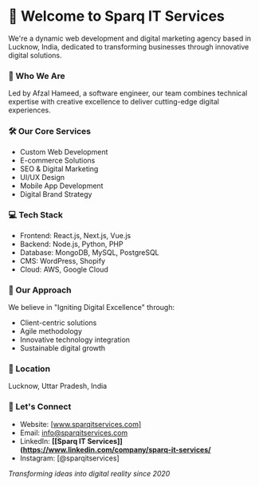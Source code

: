 # 🚀 Welcome to Sparq IT Services

We're a dynamic web development and digital marketing agency based in Lucknow, India, dedicated to transforming businesses through innovative digital solutions.

### 💫 Who We Are

Led by Afzal Hameed, a software engineer, our team combines technical expertise with creative excellence to deliver cutting-edge digital experiences.

### 🛠️ Our Core Services
- Custom Web Development
- E-commerce Solutions
- SEO & Digital Marketing
- UI/UX Design
- Mobile App Development
- Digital Brand Strategy

### 💻 Tech Stack
- Frontend: React.js, Next.js, Vue.js
- Backend: Node.js, Python, PHP
- Database: MongoDB, MySQL, PostgreSQL
- CMS: WordPress, Shopify
- Cloud: AWS, Google Cloud

### 🌟 Our Approach
We believe in "Igniting Digital Excellence" through:
- Client-centric solutions
- Agile methodology
- Innovative technology integration
- Sustainable digital growth

### 📍 Location
Lucknow, Uttar Pradesh, India

### 🤝 Let's Connect
- Website: [www.sparqitservices.com]
- Email: info@sparqitservices.com
- LinkedIn: **[[Sparq IT Services]](https://www.linkedin.com/company/sparq-it-services/**
- Instagram: [@sparqitservices]

*Transforming ideas into digital reality since 2020*
